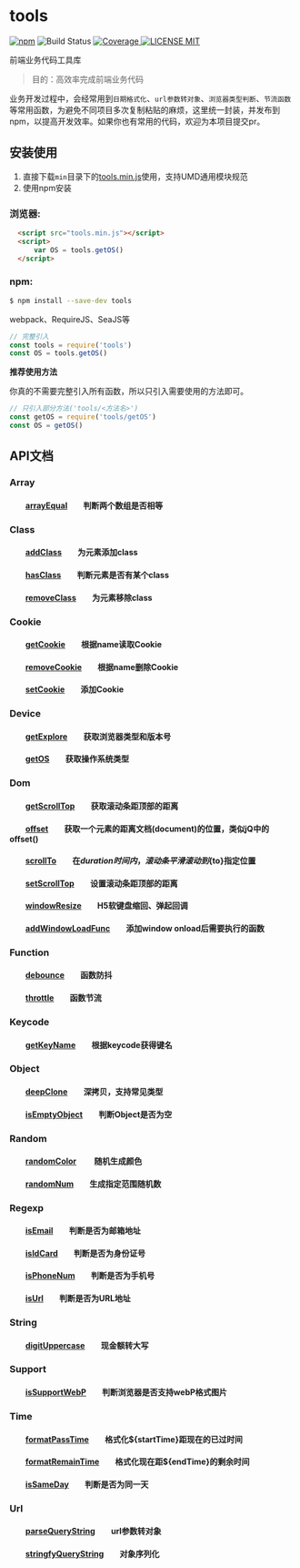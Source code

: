 # tools
[![npm](https://img.shields.io/npm/v/tools.svg)](https://www.npmjs.com/package/tools) 
![Build Status](https://travis-ci.org/williamqian/tools.svg?branch=master) 
[![Coverage](https://coveralls.io/repos/github/williamqian/tools/badge.svg?branch=master) 
![LICENSE MIT](https://img.shields.io/npm/l/tools.svg)](https://www.npmjs.com/package/tools) 

 
前端业务代码工具库  

> 目的：高效率完成前端业务代码

业务开发过程中，会经常用到`日期格式化`、`url参数转对象`、`浏览器类型判断`、`节流函数`等常用函数，为避免不同项目多次复制粘贴的麻烦，这里统一封装，并发布到npm，以提高开发效率。如果你也有常用的代码，欢迎为本项目提交pr。

## 安装使用

1. 直接下载`min`目录下的[tools.min.js](https://github.com/williamqian/tools/blob/master/min/tools.min.js)使用，支持UMD通用模块规范  
2. 使用npm安装

### 浏览器:
``` html
  <script src="tools.min.js"></script>
  <script>
      var OS = tools.getOS()
  </script>
```

### npm:
``` bash
$ npm install --save-dev tools
```

webpack、RequireJS、SeaJS等

``` javascript
// 完整引入
const tools = require('tools')
const OS = tools.getOS()
```

**推荐使用方法**  

你真的不需要完整引入所有函数，所以只引入需要使用的方法即可。
``` javascript
// 只引入部分方法('tools/<方法名>')
const getOS = require('tools/getOS')
const OS = getOS()
```
## API文档

### Array  
#### &emsp;&emsp;[arrayEqual][arrayEqual]&emsp;&emsp;判断两个数组是否相等 

### Class
#### &emsp;&emsp;[addClass][addClass]&emsp;&emsp;为元素添加class  
#### &emsp;&emsp;[hasClass][hasClass]&emsp;&emsp;判断元素是否有某个class  
#### &emsp;&emsp;[removeClass][removeClass]&emsp;&emsp;为元素移除class  

### Cookie 
#### &emsp;&emsp;[getCookie][getCookie]&emsp;&emsp;根据name读取Cookie  
#### &emsp;&emsp;[removeCookie][removeCookie]&emsp;&emsp;根据name删除Cookie
#### &emsp;&emsp;[setCookie][setCookie]&emsp;&emsp;添加Cookie 

### Device  
#### &emsp;&emsp;[getExplore][getExplore]&emsp;&emsp;获取浏览器类型和版本号  
#### &emsp;&emsp;[getOS][getOS]&emsp;&emsp;获取操作系统类型

### Dom  
#### &emsp;&emsp;[getScrollTop][getScrollTop]&emsp;&emsp;获取滚动条距顶部的距离
#### &emsp;&emsp;[offset][offset]&emsp;&emsp;获取一个元素的距离文档(document)的位置，类似jQ中的offset()
#### &emsp;&emsp;[scrollTo][scrollTo]&emsp;&emsp;在${duration}时间内，滚动条平滑滚动到${to}指定位置
#### &emsp;&emsp;[setScrollTop][setScrollTop]&emsp;&emsp;设置滚动条距顶部的距离
#### &emsp;&emsp;[windowResize][windowResize]&emsp;&emsp;H5软键盘缩回、弹起回调
#### &emsp;&emsp;[addWindowLoadFunc][addWindowLoadFunc]&emsp;&emsp;添加window onload后需要执行的函数

### Function  
#### &emsp;&emsp;[debounce][debounce]&emsp;&emsp;函数防抖   
#### &emsp;&emsp;[throttle][throttle]&emsp;&emsp;函数节流   

### Keycode  
#### &emsp;&emsp;[getKeyName][getKeyName]&emsp;&emsp;根据keycode获得键名 

### Object  
#### &emsp;&emsp;[deepClone][deepClone]&emsp;&emsp;深拷贝，支持常见类型
#### &emsp;&emsp;[isEmptyObject][isEmptyObject]&emsp;&emsp;判断Object是否为空

### Random  
#### &emsp;&emsp;[randomColor][randomColor] &emsp;&emsp;随机生成颜色
#### &emsp;&emsp;[randomNum][randomNum]&emsp;&emsp;生成指定范围随机数 

### Regexp  
#### &emsp;&emsp;[isEmail][isEmail]&emsp;&emsp;判断是否为邮箱地址 
#### &emsp;&emsp;[isIdCard][isIdCard]&emsp;&emsp;判断是否为身份证号
#### &emsp;&emsp;[isPhoneNum][isPhoneNum]&emsp;&emsp;判断是否为手机号  
#### &emsp;&emsp;[isUrl][isUrl]&emsp;&emsp;判断是否为URL地址

### String  
#### &emsp;&emsp;[digitUppercase][digitUppercase]&emsp;&emsp;现金额转大写

### Support  
#### &emsp;&emsp;[isSupportWebP][isSupportWebP]&emsp;&emsp;判断浏览器是否支持webP格式图片
#### 

### Time  
#### &emsp;&emsp;[formatPassTime][formatPassTime]&emsp;&emsp;格式化${startTime}距现在的已过时间
#### &emsp;&emsp;[formatRemainTime][formatRemainTime]&emsp;&emsp;格式化现在距${endTime}的剩余时间
#### &emsp;&emsp;[isSameDay][isSameDay]&emsp;&emsp;判断是否为同一天

### Url
#### &emsp;&emsp;[parseQueryString][parseQueryString]&emsp;&emsp;url参数转对象
#### &emsp;&emsp;[stringfyQueryString][stringfyQueryString]&emsp;&emsp;对象序列化

[arrayEqual]:https://github.com/williamqian/tools/blob/master/src/array/arrayEqual.js

[addClass]:https://github.com/williamqian/tools/blob/master/src/class/addClass.js
[hasClass]:https://github.com/williamqian/tools/blob/master/src/class/hasClass.js
[removeClass]:https://github.com/williamqian/tools/blob/master/src/class/removeClass.js

[getCookie]:https://github.com/williamqian/tools/blob/master/src/cookie/getCookie.js
[removeCookie]:https://github.com/williamqian/tools/blob/master/src/cookie/removeCookie.js
[setCookie]:https://github.com/williamqian/tools/blob/master/src/cookie/setCookie.js

[getExplore]:https://github.com/williamqian/tools/blob/master/src/device/getExplore.js
[getOS]:https://github.com/williamqian/tools/blob/master/src/device/getOS.js

[getScrollTop]:https://github.com/williamqian/tools/blob/master/src/dom/getScrollTop.js
[offset]:https://github.com/williamqian/tools/blob/master/src/dom/offset.js
[scrollTo]:https://github.com/williamqian/tools/blob/master/src/dom/scrollTo.js
[setScrollTop]:https://github.com/williamqian/tools/blob/master/src/dom/setScrollTop.js
[windowResize]:https://github.com/williamqian/tools/blob/master/src/dom/windowResize.js
[addWindowLoadFunc]:https://github.com/williamqian/tools/blob/master/src/dom/addWindowLoadFunc.js

[debounce]:https://github.com/williamqian/tools/blob/master/src/function/debounce.js
[throttle]:https://github.com/williamqian/tools/blob/master/src/function/throttle.js

[getKeyName]:https://github.com/williamqian/tools/blob/master/src/keycode/getKeyName.js

[deepClone]:https://github.com/williamqian/tools/blob/master/src/object/deepClone.js
[isEmptyObject]:https://github.com/williamqian/tools/blob/master/src/object/isEmptyObject.js

[randomColor]:https://github.com/williamqian/tools/blob/master/src/random/randomColor.js
[randomNum]:https://github.com/williamqian/tools/blob/master/src/random/randomNum.js

[isEmail]:https://github.com/williamqian/tools/blob/master/src/regexp/isEmail.js
[isIdCard]:https://github.com/williamqian/tools/blob/master/src/regexp/isIdCard.js
[isPhoneNum]:https://github.com/williamqian/tools/blob/master/src/regexp/isPhoneNum.js
[isUrl]:https://github.com/williamqian/tools/blob/master/src/regexp/isUrl.js

[digitUppercase]:https://github.com/williamqian/tools/blob/master/src/string/digitUppercase.js

[isSupportWebP]:https://github.com/williamqian/tools/blob/master/src/support/isSupportWebP.js

[formatPassTime]:https://github.com/williamqian/tools/blob/master/src/time/formatPassTime.js
[formatRemainTime]:https://github.com/williamqian/tools/blob/master/src/time/formatRemainTime.js
[isSameDay]:https://github.com/williamqian/tools/blob/master/src/time/isSameDay.js

[parseQueryString]:https://github.com/williamqian/tools/blob/master/src/url/parseQueryString.js
[stringfyQueryString]:https://github.com/williamqian/tools/blob/master/src/url/stringfyQueryString.js
